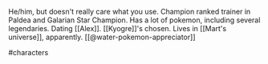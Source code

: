 He/him, but doesn't really care what you use. Champion ranked trainer in Paldea and Galarian Star Champion. Has a lot of pokemon, including several legendaries. Dating [[Alex]]. [[Kyogre]]'s chosen. Lives in [[Mart's universe]], apparently. [[@water-pokemon-appreciator]]

#characters 